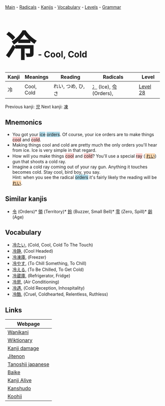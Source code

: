 <style> bigfont {font-size: 100px}</style>
[Main](../index.md) -
[Radicals](../radicals.md) -
[Kanjis](../kanjis.md) -
[Vocabulary](../vocabulary.md) -
[Levels](../levels.md) -
[Grammar](../grammar.md)
# <bigfont> 冷</bigfont> - Cool, Cold 

| Kanji | Meanings | Reading | Radicals | Level |
| --- | --- | --- | --- | --- |
| 冷 | Cool, Cold | れい, つめ, ひ, さ | [冫](../radicals/冫.md) (Ice), [令](../radicals/令.md) (Orders),  | [Level 28](../levels/wk_level28.md) |

Previous kanji: [児](児.md) Next kanji: [凍](凍.md) 

## Mnemonics
 * You got your <span style="background-color:#ADD8E6"> ice</span> <span style="background-color:#ADD8E6"> orders</span>. Of course, your ice orders are to make things <span style="background-color:#ffcccb"> cool</span> and <span style="background-color:#ffcccb"> cold</span>.
* Making things cool and cold are pretty much the only orders you'll hear from ice. Ice is very simple in that regard.
* How will you make things <span style="background-color:#ffcccb"> cool</span> and <span style="background-color:#ffcccb"> cold</span>? You'll use a special <span style="background-color:#ffcccb"> ray</span> (<span style="background-color:#fed8b1"> [れい](https://jisho.org/search/れい)</span>) gun that shoots a cold ray.
* Imagine a cold ray coming out of your ray gun. Anything it touches becomes cold. Stay cool, bird boy, you say.<br />Hint: when you see the radical <span style="background-color:#ADD8E6"> orders</span> it's fairly likely the reading will be <span style="background-color:#fed8b1"> [れい](https://jisho.org/search/れい)</span>.


## Similar kanjis
 * [令](令.md) (Orders)* [領](領.md) (Territory)* [鈴](鈴.md) (Buzzer, Small Bell)* [零](零.md) (Zero, Spill)* [齢](齢.md) (Age)


## Vocabulary
 * [冷たい](../vocabulary/冷.md), (Cold, Cool, Cold To The Touch)
* [冷静](../vocabulary/冷.md), (Cool Headed)
* [冷凍庫](../vocabulary/冷.md), (Freezer)
* [冷やす](../vocabulary/冷.md), (To Chill Something, To Chill)
* [冷える](../vocabulary/冷.md), (To Be Chilled, To Get Cold)
* [冷蔵庫](../vocabulary/冷.md), (Refrigerator, Fridge)
* [冷房](../vocabulary/冷.md), (Air Conditioning)
* [冷遇](../vocabulary/冷.md), (Cold Reception, Inhospitality)
* [冷酷](../vocabulary/冷.md), (Cruel, Coldhearted, Relentless, Ruthless)



## Links 

| Webpage |
| --- |
| [Wanikani          ](https://www.wanikani.com/kanji/冷) |
| [Wiktionary        ](https://en.wiktionary.org/wiki/冷) |
| [Kanji damage      ](http://www.kanjidamage.com/kanji/search?utf8=✓&q=冷) |
| [Jitenon           ](https://jitenon.com/kanji/冷) |
| [Tanoshii japanese ](https://www.tanoshiijapanese.com/dictionary/kanji.cfm?k=冷) |
| [Baike             ](https://baike.baidu.com/item/冷) |
| [Kanji Alive       ](https://app.kanjialive.com/冷) |
| [Kanshudo          ](https://www.kanshudo.com/searchmn?q=冷) |
| [Koohii            ](https://kanji.koohii.com/study/kanji/冷) |
